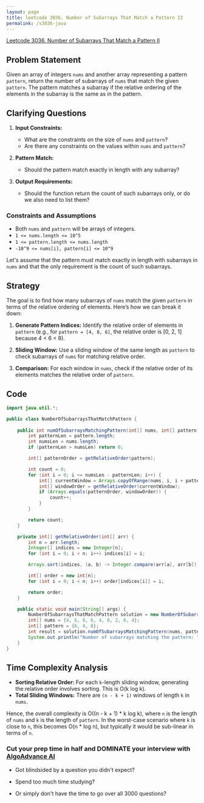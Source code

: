 ```yaml
---
layout: page
title: leetcode 3036. Number of Subarrays That Match a Pattern II
permalink: /s3036-java
---
```

[Leetcode 3036. Number of Subarrays That Match a Pattern II](https://algoadvance.github.io/algoadvance/l3036)
## Problem Statement

Given an array of integers `nums` and another array representing a pattern `pattern`, return the number of subarrays of `nums` that match the given `pattern`. The pattern matches a subarray if the relative ordering of the elements in the subarray is the same as in the pattern.

## Clarifying Questions

1. **Input Constraints:** 
   - What are the constraints on the size of `nums` and `pattern`? 
   - Are there any constraints on the values within `nums` and `pattern`?

2. **Pattern Match:** 
   - Should the pattern match exactly in length with any subarray?
   
3. **Output Requirements:** 
   - Should the function return the count of such subarrays only, or do we also need to list them?

### Constraints and Assumptions
- Both `nums` and `pattern` will be arrays of integers.
- `1 <= nums.length <= 10^5`
- `1 <= pattern.length <= nums.length`
- `-10^9 <= nums[i], pattern[i] <= 10^9`

Let's assume that the pattern must match exactly in length with subarrays in `nums` and that the only requirement is the count of such subarrays.

## Strategy

The goal is to find how many subarrays of `nums` match the given `pattern` in terms of the relative ordering of elements. Here’s how we can break it down:

1. **Generate Pattern Indices:** Identify the relative order of elements in `pattern` (e.g., for `pattern = [4, 8, 6]`, the relative order is [0, 2, 1] because 4 < 6 < 8).
  
2. **Sliding Window:** Use a sliding window of the same length as `pattern` to check subarrays of `nums` for matching relative order.

3. **Comparison:** For each window in `nums`, check if the relative order of its elements matches the relative order of `pattern`.

## Code

```java
import java.util.*;

public class NumberOfSubarraysThatMatchPattern {
    
    public int numOfSubarraysMatchingPattern(int[] nums, int[] pattern) {
        int patternLen = pattern.length;
        int numsLen = nums.length;
        if (patternLen > numsLen) return 0;

        int[] patternOrder = getRelativeOrder(pattern);

        int count = 0;
        for (int i = 0; i <= numsLen - patternLen; i++) {
            int[] currentWindow = Arrays.copyOfRange(nums, i, i + patternLen);
            int[] windowOrder = getRelativeOrder(currentWindow);
            if (Arrays.equals(patternOrder, windowOrder)) {
                count++;
            }
        }

        return count;
    }

    private int[] getRelativeOrder(int[] arr) {
        int n = arr.length;
        Integer[] indices = new Integer[n];
        for (int i = 0; i < n; i++) indices[i] = i;

        Arrays.sort(indices, (a, b) -> Integer.compare(arr[a], arr[b]));

        int[] order = new int[n];
        for (int i = 0; i < n; i++) order[indices[i]] = i;

        return order;
    }

    public static void main(String[] args) {
        NumberOfSubarraysThatMatchPattern solution = new NumberOfSubarraysThatMatchPattern();
        int[] nums = {4, 6, 8, 6, 4, 8, 2, 6, 4};
        int[] pattern = {6, 4, 8};
        int result = solution.numOfSubarraysMatchingPattern(nums, pattern);
        System.out.println("Number of subarrays matching the pattern: " + result); // Output: expected number
    }
}
```

## Time Complexity Analysis

- **Sorting Relative Order:** For each `k`-length sliding window, generating the relative order involves sorting. This is O(k log k).
- **Total Sliding Windows:** There are `(n - k + 1)` windows of length `k` in `nums`.

Hence, the overall complexity is O((n - k + 1) * k log k), where `n` is the length of `nums` and `k` is the length of `pattern`. In the worst-case scenario where `k` is close to `n`, this becomes O(n * log n), but typically it would be sub-linear in terms of `n`.


### Cut your prep time in half and DOMINATE your interview with [AlgoAdvance AI](https://algoAdvance.com)

- Got blindsided by a question you didn't expect?

- Spend too much time studying?

- Or simply don't have the time to go over all 3000 questions?

